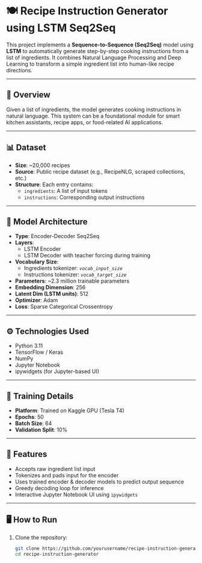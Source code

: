# 🍽️ Recipe Instruction Generator using LSTM Seq2Seq

This project implements a **Sequence-to-Sequence (Seq2Seq)** model using **LSTM** to automatically generate step-by-step cooking instructions from a list of ingredients. It combines Natural Language Processing and Deep Learning to transform a simple ingredient list into human-like recipe directions.

---

## 📌 Overview

Given a list of ingredients, the model generates cooking instructions in natural language. This system can be a foundational module for smart kitchen assistants, recipe apps, or food-related AI applications.

---

## 📊 Dataset

- **Size**: ~20,000 recipes  
- **Source**: Public recipe dataset (e.g., RecipeNLG, scraped collections, etc.)
- **Structure**: Each entry contains:
  - `ingredients`: A list of input tokens
  - `instructions`: Corresponding output instructions

---

## 🧠 Model Architecture

- **Type**: Encoder-Decoder Seq2Seq
- **Layers**:
  - LSTM Encoder
  - LSTM Decoder with teacher forcing during training
- **Vocabulary Size**:
  - Ingredients tokenizer: *`vocab_input_size`*
  - Instructions tokenizer: *`vocab_target_size`*
- **Parameters**: ~2.3 million trainable parameters
- **Embedding Dimension**: 256
- **Latent Dim (LSTM units)**: 512
- **Optimizer**: Adam
- **Loss**: Sparse Categorical Crossentropy

---

## ⚙️ Technologies Used

- Python 3.11  
- TensorFlow / Keras  
- NumPy  
- Jupyter Notebook  
- ipywidgets (for Jupyter-based UI)

---

## 🧪 Training Details

- **Platform**: Trained on Kaggle GPU (Tesla T4)
- **Epochs**: 50  
- **Batch Size**: 64  
- **Validation Split**: 10%

---

## 🎯 Features

- Accepts raw ingredient list input
- Tokenizes and pads input for the encoder
- Uses trained encoder & decoder models to predict output sequence
- Greedy decoding loop for inference
- Interactive Jupyter Notebook UI using `ipywidgets`

---

## 🖥️ How to Run

1. Clone the repository:
   ```bash
   git clone https://github.com/yourusername/recipe-instruction-generator.git
   cd recipe-instruction-generator
